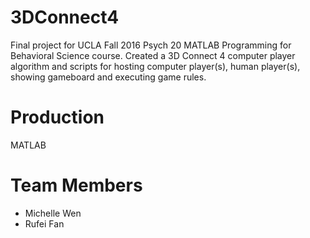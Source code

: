 # 3DConnect4
Final project for UCLA Fall 2016 Psych 20 MATLAB Programming for Behavioral Science course. Created a 3D Connect 4 computer player algorithm and scripts for hosting computer player(s), human player(s), showing gameboard and executing game rules.
# Production
MATLAB
# Team Members
- Michelle Wen
- Rufei Fan
